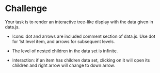 # Challenge 
Your task is to render an interactive tree-like display with the data given in data.js.

 - Icons: dot and arrows are included comment section of data.js. Use dot for 1st level item, and arrows for subsequent levels.

 - The level of nested children in the data set is infinite.

 - Interaction: if an item has children data set, clicking on it will open its children and right arrow will change to down arrow.

